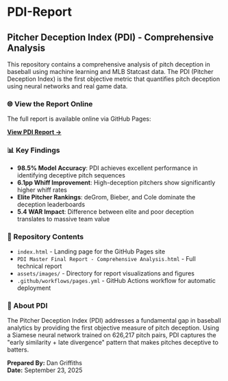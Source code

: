 # PDI-Report

## Pitcher Deception Index (PDI) - Comprehensive Analysis

This repository contains a comprehensive analysis of pitch deception in baseball using machine learning and MLB Statcast data. The PDI (Pitcher Deception Index) is the first objective metric that quantifies pitch deception using neural networks and real game data.

### 🌐 View the Report Online

The full report is available online via GitHub Pages:

**[View PDI Report →](https://thedangriff.github.io/PDI-Report/)**

### 📊 Key Findings

- **98.5% Model Accuracy**: PDI achieves excellent performance in identifying deceptive pitch sequences
- **6.1pp Whiff Improvement**: High-deception pitchers show significantly higher whiff rates
- **Elite Pitcher Rankings**: deGrom, Bieber, and Cole dominate the deception leaderboards
- **5.4 WAR Impact**: Difference between elite and poor deception translates to massive team value

### 📁 Repository Contents

- `index.html` - Landing page for the GitHub Pages site
- `PDI Master Final Report - Comprehensive Analysis.html` - Full technical report
- `assets/images/` - Directory for report visualizations and figures
- `.github/workflows/pages.yml` - GitHub Actions workflow for automatic deployment

### 🚀 About PDI

The Pitcher Deception Index (PDI) addresses a fundamental gap in baseball analytics by providing the first objective measure of pitch deception. Using a Siamese neural network trained on 626,217 pitch pairs, PDI captures the "early similarity + late divergence" pattern that makes pitches deceptive to batters.

**Prepared By:** Dan Griffiths  
**Date:** September 23, 2025